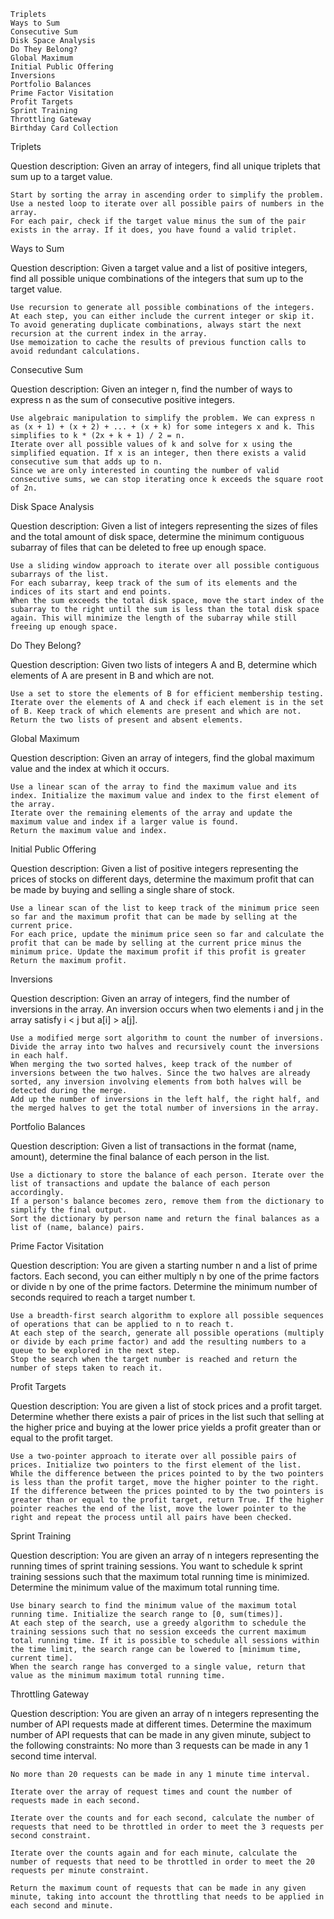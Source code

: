 
    Triplets
    Ways to Sum
    Consecutive Sum
    Disk Space Analysis
    Do They Belong?
    Global Maximum
    Initial Public Offering
    Inversions
    Portfolio Balances
    Prime Factor Visitation
    Profit Targets
    Sprint Training
    Throttling Gateway
    Birthday Card Collection


Triplets

Question description: Given an array of integers, find all unique triplets that sum up to a target value.

    Start by sorting the array in ascending order to simplify the problem.
    Use a nested loop to iterate over all possible pairs of numbers in the array.
    For each pair, check if the target value minus the sum of the pair exists in the array. If it does, you have found a valid triplet.

Ways to Sum

Question description: Given a target value and a list of positive integers, find all possible unique combinations of the integers that sum up to the target value.

    Use recursion to generate all possible combinations of the integers. At each step, you can either include the current integer or skip it.
    To avoid generating duplicate combinations, always start the next recursion at the current index in the array.
    Use memoization to cache the results of previous function calls to avoid redundant calculations.

Consecutive Sum

Question description: Given an integer n, find the number of ways to express n as the sum of consecutive positive integers.

    Use algebraic manipulation to simplify the problem. We can express n as (x + 1) + (x + 2) + ... + (x + k) for some integers x and k. This simplifies to k * (2x + k + 1) / 2 = n.
    Iterate over all possible values of k and solve for x using the simplified equation. If x is an integer, then there exists a valid consecutive sum that adds up to n.
    Since we are only interested in counting the number of valid consecutive sums, we can stop iterating once k exceeds the square root of 2n.

Disk Space Analysis

Question description: Given a list of integers representing the sizes of files and the total amount of disk space, determine the minimum contiguous subarray of files that can be deleted to free up enough space.

    Use a sliding window approach to iterate over all possible contiguous subarrays of the list.
    For each subarray, keep track of the sum of its elements and the indices of its start and end points.
    When the sum exceeds the total disk space, move the start index of the subarray to the right until the sum is less than the total disk space again. This will minimize the length of the subarray while still freeing up enough space.

Do They Belong?

Question description: Given two lists of integers A and B, determine which elements of A are present in B and which are not.

    Use a set to store the elements of B for efficient membership testing.
    Iterate over the elements of A and check if each element is in the set of B. Keep track of which elements are present and which are not.
    Return the two lists of present and absent elements.

Global Maximum

Question description: Given an array of integers, find the global maximum value and the index at which it occurs.

    Use a linear scan of the array to find the maximum value and its index. Initialize the maximum value and index to the first element of the array.
    Iterate over the remaining elements of the array and update the maximum value and index if a larger value is found.
    Return the maximum value and index.

Initial Public Offering

Question description: Given a list of positive integers representing the prices of stocks on different days, determine the maximum profit that can be made by buying and selling a single share of stock.

    Use a linear scan of the list to keep track of the minimum price seen so far and the maximum profit that can be made by selling at the current price.
    For each price, update the minimum price seen so far and calculate the profit that can be made by selling at the current price minus the minimum price. Update the maximum profit if this profit is greater
    Return the maximum profit.

Inversions

Question description: Given an array of integers, find the number of inversions in the array. An inversion occurs when two elements i and j in the array satisfy i < j but a[i] > a[j].

    Use a modified merge sort algorithm to count the number of inversions. Divide the array into two halves and recursively count the inversions in each half.
    When merging the two sorted halves, keep track of the number of inversions between the two halves. Since the two halves are already sorted, any inversion involving elements from both halves will be detected during the merge.
    Add up the number of inversions in the left half, the right half, and the merged halves to get the total number of inversions in the array.

Portfolio Balances

Question description: Given a list of transactions in the format (name, amount), determine the final balance of each person in the list.

    Use a dictionary to store the balance of each person. Iterate over the list of transactions and update the balance of each person accordingly.
    If a person's balance becomes zero, remove them from the dictionary to simplify the final output.
    Sort the dictionary by person name and return the final balances as a list of (name, balance) pairs.

Prime Factor Visitation

Question description: You are given a starting number n and a list of prime factors. Each second, you can either multiply n by one of the prime factors or divide n by one of the prime factors. Determine the minimum number of seconds required to reach a target number t.

    Use a breadth-first search algorithm to explore all possible sequences of operations that can be applied to n to reach t.
    At each step of the search, generate all possible operations (multiply or divide by each prime factor) and add the resulting numbers to a queue to be explored in the next step.
    Stop the search when the target number is reached and return the number of steps taken to reach it.

Profit Targets

Question description: You are given a list of stock prices and a profit target. Determine whether there exists a pair of prices in the list such that selling at the higher price and buying at the lower price yields a profit greater than or equal to the profit target.

    Use a two-pointer approach to iterate over all possible pairs of prices. Initialize two pointers to the first element of the list.
    While the difference between the prices pointed to by the two pointers is less than the profit target, move the higher pointer to the right.
    If the difference between the prices pointed to by the two pointers is greater than or equal to the profit target, return True. If the higher pointer reaches the end of the list, move the lower pointer to the right and repeat the process until all pairs have been checked.

Sprint Training

Question description: You are given an array of n integers representing the running times of sprint training sessions. You want to schedule k sprint training sessions such that the maximum total running time is minimized. Determine the minimum value of the maximum total running time.

    Use binary search to find the minimum value of the maximum total running time. Initialize the search range to [0, sum(times)].
    At each step of the search, use a greedy algorithm to schedule the training sessions such that no session exceeds the current maximum total running time. If it is possible to schedule all sessions within the time limit, the search range can be lowered to [minimum time, current time].
    When the search range has converged to a single value, return that value as the minimum maximum total running time.

Throttling Gateway

Question description: You are given an array of n integers representing the number of API requests made at different times. Determine the maximum number of API requests that can be made in any given minute, subject to the following constraints:
    No more than 3 requests can be made in any 1 second time interval.

    No more than 20 requests can be made in any 1 minute time interval.

    Iterate over the array of request times and count the number of requests made in each second.

    Iterate over the counts and for each second, calculate the number of requests that need to be throttled in order to meet the 3 requests per second constraint.

    Iterate over the counts again and for each minute, calculate the number of requests that need to be throttled in order to meet the 20 requests per minute constraint.

    Return the maximum count of requests that can be made in any given minute, taking into account the throttling that needs to be applied in each second and minute.

